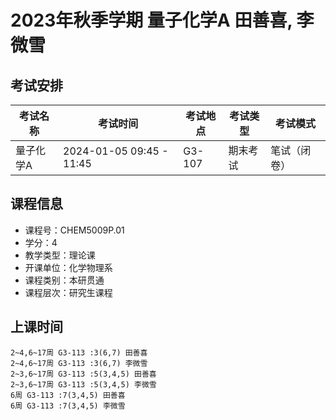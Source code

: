 # 2023年秋季学期 量子化学A 田善喜, 李微雪




## 考试安排

| 考试名称 | 考试时间 | 考试地点 | 考试类型 | 考试模式 |
| -------- | -------- | -------- | -------- | -------- |
| 量子化学A | 2024-01-05 09:45 - 11:45 | G3-107 | 期末考试 | 笔试（闭卷） |





## 课程信息

- 课程号：CHEM5009P.01
- 学分：4
- 教学类型：理论课
- 开课单位：化学物理系
- 课程类别：本研贯通
- 课程层次：研究生课程

## 上课时间

```
2~4,6~17周 G3-113 :3(6,7) 田善喜
2~4,6~17周 G3-113 :3(6,7) 李微雪
2~3,6~17周 G3-113 :5(3,4,5) 田善喜
2~3,6~17周 G3-113 :5(3,4,5) 李微雪
6周 G3-113 :7(3,4,5) 田善喜
6周 G3-113 :7(3,4,5) 李微雪
```

